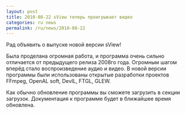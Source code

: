 ```yaml
---
layout: post
title: 2010-08-22 sView теперь проигрывает видео
categories: ru news
permalink: /ru/news/2010-08-22
---
```


Рад объявить о выпуске новой версии sView!

Была проделана огромная работа, и программа очень сильно отличается от предыдущего релиза 2008го года.
Огромным шагом вперёд стало воспроизведение аудио и видео.
В новой версии программы были использованы открытые разработки проектов FFmpeg, OpenAL soft, DevIL, FTGL, GLEW.

Как обычно обновление программы вы сможете загрузить в секции загрузок. Документация к программе будет в ближайшее время обновлена.
